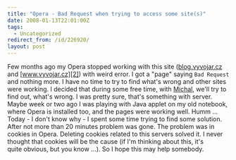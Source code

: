 ```yaml
---
title: "Opera - Bad Request when trying to access some site(s)"
date: 2008-01-13T22:01:00Z
tags:
  - Uncategorized
redirect_from: /id/226920/
layout: post
---
```

Few months ago my Opera stopped working with this site ([blog.vyvojar.cz][1] and [www.vyvojar.cz][2]) with weird error. I got a "page" saying  `Bad Request` and nothing more. I have no time to try to find what's wrong and other sites were working. I decided that during some free time, with [Michal][3], we'll try to find out, what's wrong. I was pretty sure, that's something with server. Maybe week or two ago I was playing with Java applet on my old notebook, where Opera is installed too, and the pages were working well. Humm ... Today - I don't know why - I spent some time trying to find some solution. After not more than 20 minutes problem was gone. The problem was in cookies in Opera. Deleting cookies related to this servers solved it. I never thought that cookies will be the cause (if I'm thinking about this, it's quite obvious, but you know ...). So I hope this may help somebody.

[1]: http://blog.vyvojar.cz
[2]: http://www.vyvojar.cz
[3]: http://blog.vyvojar.cz/michal/